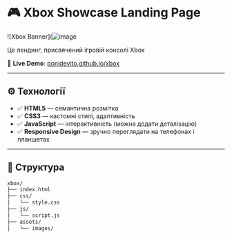 # 🎮 Xbox Showcase Landing Page

![Xbox Banner](![image](https://github.com/user-attachments/assets/82564ba5-f199-4a4c-ba4a-6bf697f4d3ea) <!-- необов'язково: можна вставити свій скріншот -->

Це лендинг, присвячений ігровій консолі Xbox

🔗 **Live Demo**: [ponidevito.github.io/xbox](https://ponidevito.github.io/xbox/)

---

## ⚙️ Технології

- ✅ **HTML5** — семантична розмітка
- ✅ **CSS3** — кастомні стилі, адаптивність
- ✅ **JavaScript** — інтерактивність (можна додати деталізацію)
- ✅ **Responsive Design** — зручно переглядати на телефонах і планшетах

---

## 📁 Структура

```bash
xbox/
├── index.html
├── css/
│   └── style.css
├── js/
│   └── script.js
├── assets/
│   └── images/
